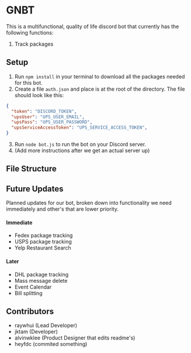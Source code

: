 # GNBT
This is a multifunctional, quality of life discord bot that currently has the following functions:

1. Track packages

## Setup
1. Run `npm install` in your terminal to download all the packages needed for this bot.
2. Create a file `auth.json` and place is at the root of the directory. The file should look like this:
```json
{
  "token": "DISCORD_TOKEN",
  "upsUser": "UPS_USER_EMAIL",
  "upsPass": "UPS_USER_PASSWORD",
  "upsServiceAccessToken": "UPS_SERVICE_ACCESS_TOKEN",
}
```
3. Run `node bot.js` to run the bot on your Discord server.
4. (Add more instructions after we get an actual server up)

## File Structure

## Future Updates
Planned updates for our bot, broken down into functionality we need immediately and other's that are lower priority.

#### Immediate
- Fedex package tracking
- USPS package tracking
- Yelp Restaurant Search
#### Later
- DHL package tracking
- Mass message delete
- Event Calendar
- Bill splitting
## Contributors
- raywhui (Lead Developer)
- jktam (Developer)
- alvinwklee (Product Designer that edits readme's)
- heyfdc (commited something)

